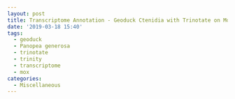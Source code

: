 ```yaml
---
layout: post
title: Transcriptome Annotation - Geoduck Ctenidia with Trinotate on Mox
date: '2019-03-18 15:40'
tags: 
  - geoduck
  - Panopea generosa
  - trinotate
  - trinity
  - transcriptome
  - mox
categories: 
  - Miscellaneous
---
```

